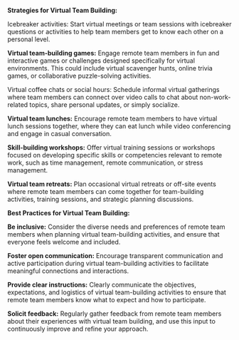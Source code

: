 **Strategies for Virtual Team Building:**

Icebreaker activities: Start virtual meetings or team sessions with icebreaker questions or activities to help team members get to know each other on a personal level.

**Virtual team-building games:** Engage remote team members in fun and interactive games or challenges designed specifically for virtual environments. This could include virtual scavenger hunts, online trivia games, or collaborative puzzle-solving activities.

Virtual coffee chats or social hours: Schedule informal virtual gatherings where team members can connect over video calls to chat about non-work-related topics, share personal updates, or simply socialize.

**Virtual team lunches:** Encourage remote team members to have virtual lunch sessions together, where they can eat lunch while video conferencing and engage in casual conversation.

**Skill-building workshops:**
Offer virtual training sessions or workshops focused on developing specific skills or competencies relevant to remote work, such as time management, remote communication, or stress management.

**Virtual team retreats:**
Plan occasional virtual retreats or off-site events where remote team members can come together for team-building activities, training sessions, and strategic planning discussions.

**Best Practices for Virtual Team Building:**

**Be inclusive:** Consider the diverse needs and preferences of remote team members when planning virtual team-building activities, and ensure that everyone feels welcome and included.

**Foster open communication:** Encourage transparent communication and active participation during virtual team-building activities to facilitate meaningful connections and interactions.

**Provide clear instructions:** Clearly communicate the objectives, expectations, and logistics of virtual team-building activities to ensure that remote team members know what to expect and how to participate.

**Solicit feedback:** Regularly gather feedback from remote team members about their experiences with virtual team building, and use this input to continuously improve and refine your approach.